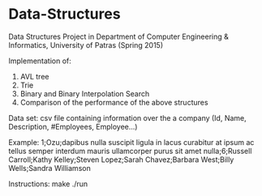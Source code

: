 # Data-Structures
Data Structures Project in Department of Computer Engineering &amp; Informatics, University of Patras (Spring 2015)

Implementation of:
1. AVL tree
2. Trie
3. Binary and Binary Interpolation Search
4. Comparison of the performance of the above structures 


Data set:
csv file containing information over the a company (Id, Name, Description, #Employees, Employee...)


Example:
1;Ozu;dapibus nulla suscipit ligula in lacus curabitur at ipsum ac tellus semper interdum mauris ullamcorper purus sit amet nulla;6;Russell Carroll;Kathy Kelley;Steven Lopez;Sarah Chavez;Barbara West;Billy Wells;Sandra Williamson			


Instructions:
  make
  ./run

